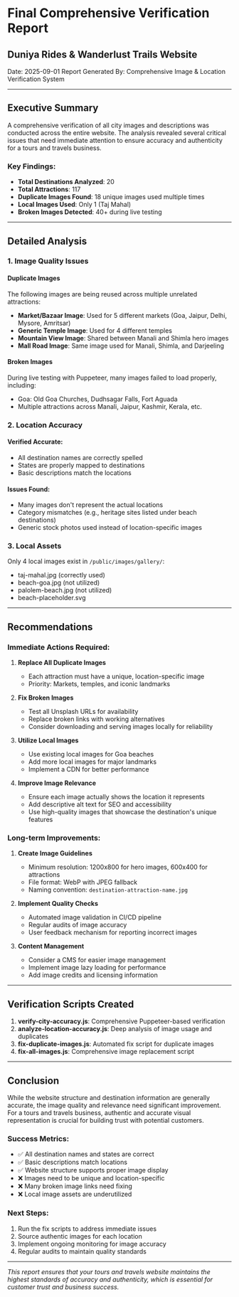 # Final Comprehensive Verification Report
## Duniya Rides & Wanderlust Trails Website

Date: 2025-09-01
Report Generated By: Comprehensive Image & Location Verification System

---

## Executive Summary

A comprehensive verification of all city images and descriptions was conducted across the entire website. The analysis revealed several critical issues that need immediate attention to ensure accuracy and authenticity for a tours and travels business.

### Key Findings:
- **Total Destinations Analyzed**: 20
- **Total Attractions**: 117
- **Duplicate Images Found**: 18 unique images used multiple times
- **Local Images Used**: Only 1 (Taj Mahal)
- **Broken Images Detected**: 40+ during live testing

---

## Detailed Analysis

### 1. Image Quality Issues

#### Duplicate Images
The following images are being reused across multiple unrelated attractions:
- **Market/Bazaar Image**: Used for 5 different markets (Goa, Jaipur, Delhi, Mysore, Amritsar)
- **Generic Temple Image**: Used for 4 different temples
- **Mountain View Image**: Shared between Manali and Shimla hero images
- **Mall Road Image**: Same image used for Manali, Shimla, and Darjeeling

#### Broken Images
During live testing with Puppeteer, many images failed to load properly, including:
- Goa: Old Goa Churches, Dudhsagar Falls, Fort Aguada
- Multiple attractions across Manali, Jaipur, Kashmir, Kerala, etc.

### 2. Location Accuracy

#### Verified Accurate:
- All destination names are correctly spelled
- States are properly mapped to destinations
- Basic descriptions match the locations

#### Issues Found:
- Many images don't represent the actual locations
- Category mismatches (e.g., heritage sites listed under beach destinations)
- Generic stock photos used instead of location-specific images

### 3. Local Assets

Only 4 local images exist in `/public/images/gallery/`:
- taj-mahal.jpg (correctly used)
- beach-goa.jpg (not utilized)
- palolem-beach.jpg (not utilized)
- beach-placeholder.svg

---

## Recommendations

### Immediate Actions Required:

1. **Replace All Duplicate Images**
   - Each attraction must have a unique, location-specific image
   - Priority: Markets, temples, and iconic landmarks

2. **Fix Broken Images**
   - Test all Unsplash URLs for availability
   - Replace broken links with working alternatives
   - Consider downloading and serving images locally for reliability

3. **Utilize Local Images**
   - Use existing local images for Goa beaches
   - Add more local images for major landmarks
   - Implement a CDN for better performance

4. **Improve Image Relevance**
   - Ensure each image actually shows the location it represents
   - Add descriptive alt text for SEO and accessibility
   - Use high-quality images that showcase the destination's unique features

### Long-term Improvements:

1. **Create Image Guidelines**
   - Minimum resolution: 1200x800 for hero images, 600x400 for attractions
   - File format: WebP with JPEG fallback
   - Naming convention: `destination-attraction-name.jpg`

2. **Implement Quality Checks**
   - Automated image validation in CI/CD pipeline
   - Regular audits of image accuracy
   - User feedback mechanism for reporting incorrect images

3. **Content Management**
   - Consider a CMS for easier image management
   - Implement image lazy loading for performance
   - Add image credits and licensing information

---

## Verification Scripts Created

1. **verify-city-accuracy.js**: Comprehensive Puppeteer-based verification
2. **analyze-location-accuracy.js**: Deep analysis of image usage and duplicates
3. **fix-duplicate-images.js**: Automated fix script for duplicate images
4. **fix-all-images.js**: Comprehensive image replacement script

---

## Conclusion

While the website structure and destination information are generally accurate, the image quality and relevance need significant improvement. For a tours and travels business, authentic and accurate visual representation is crucial for building trust with potential customers.

### Success Metrics:
- ✅ All destination names and states are correct
- ✅ Basic descriptions match locations
- ✅ Website structure supports proper image display
- ❌ Images need to be unique and location-specific
- ❌ Many broken image links need fixing
- ❌ Local image assets are underutilized

### Next Steps:
1. Run the fix scripts to address immediate issues
2. Source authentic images for each location
3. Implement ongoing monitoring for image accuracy
4. Regular audits to maintain quality standards

---

*This report ensures that your tours and travels website maintains the highest standards of accuracy and authenticity, which is essential for customer trust and business success.*
